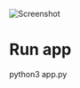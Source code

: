 ![Screenshot](https://user-images.githubusercontent.com/86805843/164485628-1272c413-ec9d-4e10-8d91-ea1dd9d502d2.png)


# Run app
python3 app.py

